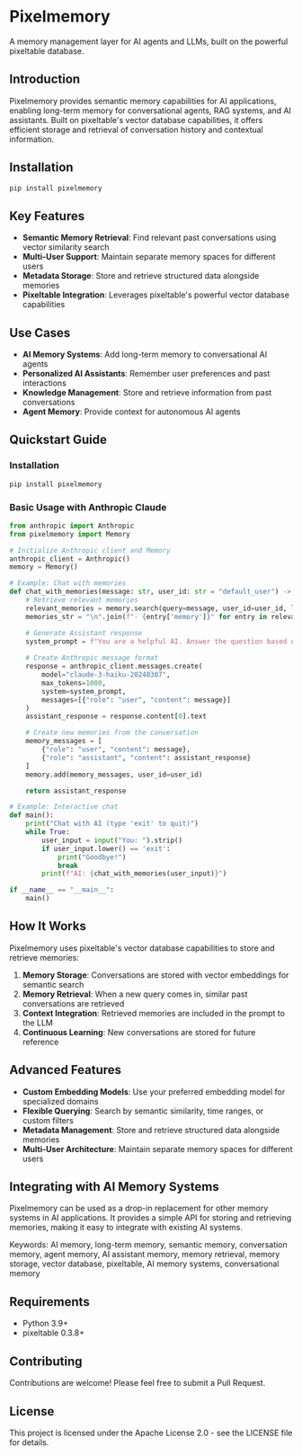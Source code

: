 # Pixelmemory

A memory management layer for AI agents and LLMs, built on the powerful pixeltable database.

## Introduction

Pixelmemory provides semantic memory capabilities for AI applications, enabling long-term memory for conversational agents, RAG systems, and AI assistants. Built on pixeltable's vector database capabilities, it offers efficient storage and retrieval of conversation history and contextual information.

## Installation

```bash
pip install pixelmemory
```

## Key Features

- **Semantic Memory Retrieval**: Find relevant past conversations using vector similarity search
- **Multi-User Support**: Maintain separate memory spaces for different users
- **Metadata Storage**: Store and retrieve structured data alongside memories
- **Pixeltable Integration**: Leverages pixeltable's powerful vector database capabilities

## Use Cases

- **AI Memory Systems**: Add long-term memory to conversational AI agents
- **Personalized AI Assistants**: Remember user preferences and past interactions
- **Knowledge Management**: Store and retrieve information from past conversations
- **Agent Memory**: Provide context for autonomous AI agents

## Quickstart Guide

### Installation

```bash
pip install pixelmemory
```

### Basic Usage with Anthropic Claude

```python
from anthropic import Anthropic
from pixelmemory import Memory

# Initialize Anthropic client and Memory
anthropic_client = Anthropic()
memory = Memory()

# Example: Chat with memories
def chat_with_memories(message: str, user_id: str = "default_user") -> str:
    # Retrieve relevant memories
    relevant_memories = memory.search(query=message, user_id=user_id, limit=3)
    memories_str = "\n".join(f"- {entry['memory']}" for entry in relevant_memories["results"])

    # Generate Assistant response
    system_prompt = f"You are a helpful AI. Answer the question based on query and memories.\nUser Memories:\n{memories_str}"
    
    # Create Anthropic message format
    response = anthropic_client.messages.create(
        model="claude-3-haiku-20240307",
        max_tokens=1000,
        system=system_prompt,
        messages=[{"role": "user", "content": message}]
    )
    assistant_response = response.content[0].text

    # Create new memories from the conversation
    memory_messages = [
        {"role": "user", "content": message},
        {"role": "assistant", "content": assistant_response}
    ]
    memory.add(memory_messages, user_id=user_id)

    return assistant_response

# Example: Interactive chat
def main():
    print("Chat with AI (type 'exit' to quit)")
    while True:
        user_input = input("You: ").strip()
        if user_input.lower() == 'exit':
            print("Goodbye!")
            break
        print(f"AI: {chat_with_memories(user_input)}")

if __name__ == "__main__":
    main()
```

## How It Works

Pixelmemory uses pixeltable's vector database capabilities to store and retrieve memories:

1. **Memory Storage**: Conversations are stored with vector embeddings for semantic search
2. **Memory Retrieval**: When a new query comes in, similar past conversations are retrieved
3. **Context Integration**: Retrieved memories are included in the prompt to the LLM
4. **Continuous Learning**: New conversations are stored for future reference

## Advanced Features

- **Custom Embedding Models**: Use your preferred embedding model for specialized domains
- **Flexible Querying**: Search by semantic similarity, time ranges, or custom filters
- **Metadata Management**: Store and retrieve structured data alongside memories
- **Multi-User Architecture**: Maintain separate memory spaces for different users

## Integrating with AI Memory Systems

Pixelmemory can be used as a drop-in replacement for other memory systems in AI applications. It provides a simple API for storing and retrieving memories, making it easy to integrate with existing AI systems.

Keywords: AI memory, long-term memory, semantic memory, conversation memory, agent memory, AI assistant memory, memory retrieval, memory storage, vector database, pixeltable, AI memory systems, conversational memory

## Requirements

- Python 3.9+
- pixeltable 0.3.8+

## Contributing

Contributions are welcome! Please feel free to submit a Pull Request.

## License

This project is licensed under the Apache License 2.0 - see the LICENSE file for details.
